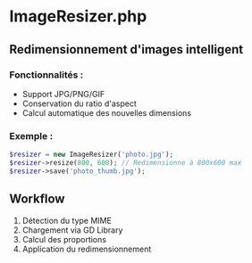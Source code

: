# ImageResizer.php

## Redimensionnement d'images intelligent

### Fonctionnalités :
- Support JPG/PNG/GIF
- Conservation du ratio d'aspect
- Calcul automatique des nouvelles dimensions

### Exemple :
```php
$resizer = new ImageResizer('photo.jpg');
$resizer->resize(800, 600); // Redimensionne à 800x600 max
$resizer->save('photo_thumb.jpg');
```

## Workflow
1. Détection du type MIME
2. Chargement via GD Library
3. Calcul des proportions
4. Application du redimensionnement
